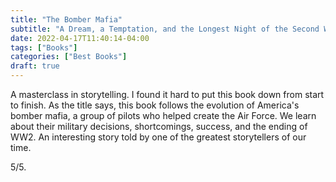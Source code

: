 ```yaml
---
title: "The Bomber Mafia"
subtitle: "A Dream, a Temptation, and the Longest Night of the Second World War is a 2021"
date: 2022-04-17T11:40:14-04:00
tags: ["Books"]
categories: ["Best Books"]
draft: true
---
```


A masterclass in storytelling. I found it hard to put this book down from start to finish. As the title says, this book follows the evolution of America's bomber mafia, a group of pilots who helped create the Air Force. We learn about their military decisions, shortcomings, success, and the ending of WW2. An interesting story told by one of the greatest storytellers of our time.

5/5.
